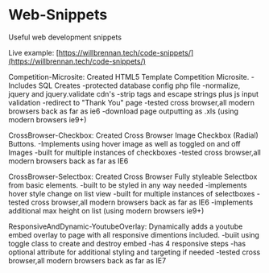 Web-Snippets
============
Useful web development snippets

Live example: [https://willbrennan.tech/code-snippets/](https://willbrennan.tech/code-snippets/)

Competition-Microsite:
Created HTML5 Template Competition Microsite.
-Includes SQL Creates
-protected database config php file
-normalize, jquery and jquery.validate cdn's
-strip tags and escape strings plus js input validation
-redirect to "Thank You" page
-tested cross browser,all modern browsers back as far as ie6
-download page outputting as .xls (using modern browsers ie9+)

CrossBrowser-Checkbox:
Created Cross Browser Image Checkbox (Radial) Buttons.
-Implements using hover image as well as toggled on and off Images
-built for multiple instances of checkboxes
-tested cross browser,all modern browsers back as far as IE6

CrossBrowser-Selectbox:
Created Cross Browser Fully styleable Selectbox from basic elements.
-built to be styled in any way needed
-implements hover style change on list view
-built for multiple instances of selectboxes
-tested cross browser,all modern browsers back as far as IE6
-implements additional max height on list (using modern browsers ie9+)

ResponsiveAndDynamic-YoutubeOverlay:
Dynamically adds a youtube embed overlay to page with all responsive dimentions included.
-buiit using toggle class to create and destroy embed
-has 4 responsive steps
-has optional attribute for additional styling and targeting if needed
-tested cross browser,all modern browsers back as far as IE7
